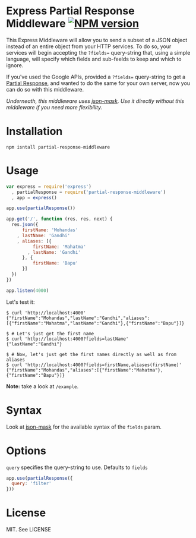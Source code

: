 # Express Partial Response Middleware [![NPM version](https://badge.fury.io/js/express-partial-response.png)](http://badge.fury.io/js/express-partial-response)

This Express Middleware will allow you to send a subset of a JSON object
instead of an entire object from your HTTP services. To do so, your services
will begin accepting the `?fields=` query-string that, using a simple language,
will specify which fields and sub-feelds to keep and which to ignore.

If you've used the Google APIs, provided a `?fields=` query-string to get a
[Partial Response](https://developers.google.com/+/api/#partial-responses),
and wanted to do the same for your own server, now you can do so with this
middleware.

*Underneath, this middleware uses [json-mask](https://github.com/nemtsov/json-mask).
Use it directly without this middleware if you need more flexibility.*

# Installation

```
npm isntall partial-response-middleware
```

# Usage

```js
var express = require('express')
  , partialResponse = require('partial-response-middleware')
  , app = express()

app.use(partialResponse())

app.get('/', function (res, res, next) {
  res.json({
      firstName: 'Mohandas'
    , lastName: 'Gandhi'
    , aliases: [{
          firstName: 'Mahatma'
        , lastName: 'Gandhi'
      }, {
          firstName: 'Bapu'
      }]
  })
})

app.listen(4000)
```

Let's test it:

```
$ curl 'http://localhost:4000'
{"firstName":"Mohandas","lastName":"Gandhi","aliases":[{"firstName":"Mahatma","lastName":"Gandhi"},{"firstName":"Bapu"}]}

$ # Let's just get the first name
$ curl 'http://localhost:4000?fields=lastName'
{"lastName":"Gandhi"}

$ # Now, let's just get the first names directly as well as from aliases
$ curl 'http://localhost:4000?fields=firstName,aliases(firstName)'
{"firstName":"Mohandas","aliases":[{"firstName":"Mahatma"},{"firstName":"Bapu"}]}
```

**Note:** take a look at `/example`.

# Syntax

Look at [json-mask](https://github.com/nemtsov/json-mask) for the available syntax of the `fields` param.

# Options

`query` specifies the query-string to use. Defaults to `fields`

```js
app.use(partialResponse({
  query: 'filter'
}))
```

# License

MIT. See LICENSE
